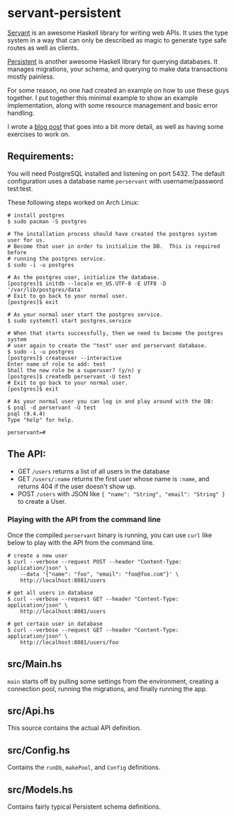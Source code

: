 # servant-persistent

[Servant](https://haskell-servant.github.io/) is an awesome Haskell library for writing web APIs. It uses the type system in a way that can only be described as magic to generate type safe routes as well as clients.

[Persistent](http://www.yesodweb.com/book/persistent) is another awesome Haskell library for querying databases. It manages migrations, your schema, and querying to make data transactions mostly painless.

For some reason, no one had created an example on how to use these guys together. I put together this minimal example to show an example implementation, along with some resource management and basic error handling.

I wrote a [blog post](http://www.parsonsmatt.org/programming/2015/06/07/servant-persistent.html) that goes into a bit more detail, as well as having some exercises to work on.

## Requirements:

You will need PostgreSQL installed and listening on port 5432. The default configuration uses a database name `perservant` with username/password test:test.

These following steps worked on Arch Linux:

```
# install postgres
$ sudo pacman -S postgres

# The installation process should have created the postgres system user for us.
# Become that user in order to initialize the DB.  This is required before
# running the postgres service.
$ sudo -i -u postgres

# As the postgres user, initialize the database.
[postgres]$ initdb --locale en_US.UTF-8 -E UTF8 -D '/var/lib/postgres/data'
# Exit to go back to your normal user.
[postgres]$ exit

# As your normal user start the postgres service.
$ sudo systemctl start postgres.service

# When that starts successfully, then we need to become the postgres system
# user again to create the "test" user and perservant database.
$ sudo -i -u postgres
[postgres]$ createuser --interactive
Enter name of role to add: test
Shall the new role be a superuser? (y/n) y
[postgres]$ createdb perservant -U test
# Exit to go back to your normal user.
[postgres]$ exit

# As your normal user you can log in and play around with the DB:
$ psql -d perservant -U test
psql (9.4.4)
Type "help" for help.

perservant=#
```

## The API:

- GET `/users` returns a list of all users in the database
- GET `/users/:name` returns the first user whose name is `:name`, and returns 404 if the user doesn't show up.
- POST `/users` with JSON like `{ "name": "String", "email": "String" }` to create a User.

### Playing with the API from the command line

Once the compiled `perservant` binary is running, you can use `curl` like below to play with the API from the command line.

```
# create a new user
$ curl --verbose --request POST --header "Content-Type: application/json" \
    --data '{"name": "foo", "email": "foo@foo.com"}' \
	http://localhost:8081/users

# get all users in database
$ curl --verbose --request GET --header "Content-Type: application/json" \
	http://localhost:8081/users

# get certain user in database
$ curl --verbose --request GET --header "Content-Type: application/json" \
	http://localhost:8081/users/foo
```

## src/Main.hs

`main` starts off by pulling some settings from the environment, creating a connection pool, running the migrations, and finally running the app.

## src/Api.hs

This source contains the actual API definition.

## src/Config.hs

Contains the `runDb`, `makePool`, and `Config` definitions.

## src/Models.hs

Contains fairly typical Persistent schema definitions.
